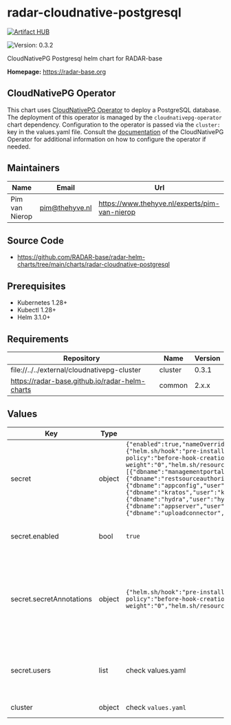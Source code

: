 

# radar-cloudnative-postgresql
[![Artifact HUB](https://img.shields.io/endpoint?url=https://artifacthub.io/badge/repository/radar-cloudnative-postgresql)](https://artifacthub.io/packages/helm/radar-base/radar-cloudnative-postgresql)

![Version: 0.3.2](https://img.shields.io/badge/Version-0.3.2-informational?style=flat-square)

CloudNativePG Postgresql helm chart for RADAR-base

**Homepage:** <https://radar-base.org>

## CloudNativePG Operator

This chart uses [CloudNativePG Operator](https://cloudnative-pg.io/) to deploy a PostgreSQL database. The deployment of this operator is managed by the
`cloudnativepg-operator` chart dependency. Configuration to the operator is passed via the `cluster:` key in the values.yaml file.
Consult the [documentation](https://artifacthub.io/packages/helm/cloudnative-pg/cloudnative-pg) of the CloudNativePG Operator
for additional information on how to configure the operator if needed.

## Maintainers

| Name | Email | Url |
| ---- | ------ | --- |
| Pim van Nierop | <pim@thehyve.nl> | <https://www.thehyve.nl/experts/pim-van-nierop> |

## Source Code

* <https://github.com/RADAR-base/radar-helm-charts/tree/main/charts/radar-cloudnative-postgresql>

## Prerequisites
* Kubernetes 1.28+
* Kubectl 1.28+
* Helm 3.1.0+

## Requirements

| Repository | Name | Version |
|------------|------|---------|
| file://../../external/cloudnativepg-cluster | cluster | 0.3.1 |
| https://radar-base.github.io/radar-helm-charts | common | 2.x.x |

## Values

| Key | Type | Default | Description |
|-----|------|---------|-------------|
| secret | object | `{"enabled":true,"nameOverride":"","secretAnnotations":{"helm.sh/hook":"pre-install, pre-upgrade","helm.sh/hook-delete-policy":"before-hook-creation","helm.sh/hook-weight":"0","helm.sh/resource-policy":"keep"},"users":[{"dbname":"managementportal","user":"managementportal"},{"dbname":"restsourceauthorizer","user":"restsourceauthorizer"},{"dbname":"appconfig","user":"appconfig"},{"dbname":"kratos","user":"kratos"},{"dbname":"hydra","user":"hydra"},{"dbname":"appserver","user":"appserver"},{"dbname":"uploadconnector","user":"uploadconnector"}]}` | Values for creating the database user secretsl |
| secret.enabled | bool | `true` | Switch to false to prevent creating user secrets. |
| secret.secretAnnotations | object | `{"helm.sh/hook":"pre-install, pre-upgrade","helm.sh/hook-delete-policy":"before-hook-creation","helm.sh/hook-weight":"0","helm.sh/resource-policy":"keep"}` | Annotations to be added to secret. Annotations are added only when secret is being created. Existing secret will not be modified. |
| secret.users | list | check values.yaml | Random database password secrets will be created for these users. |
| cluster | object | check `values.yaml` | CloudNativePG configuration |
